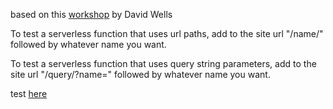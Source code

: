 based on this [workshop](https://github.com/DavidWells/netlify-functions-workshop) by David Wells

To test a serverless function that uses url paths, add to the site url "/name/" followed by whatever name you want.

To test a serverless function that uses query string parameters, add to the site url "/query/?name=" followed by whatever name you want.

test [here](https://flamboyant-ramanujan-9a74d1.netlify.app)

